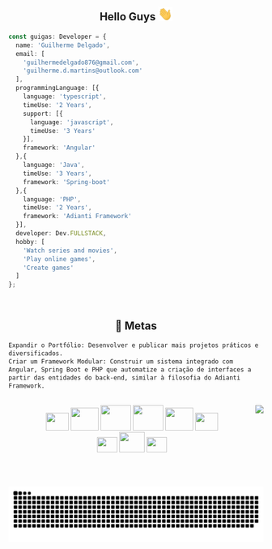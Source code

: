 <div align="center">
  <h2> Hello Guys <img src = "https://raw.githubusercontent.com/ABSphreak/ABSphreak/master/gifs/Hi.gif" width="28px"></h2>
</div>
<div align="left">

```typescript
const guigas: Developer = {
  name: 'Guilherme Delgado',
  email: [
    'guilhermedelgado876@gmail.com',
    'guilherme.d.martins@outlook.com'
  ],
  programmingLanguage: [{
    language: 'typescript',
    timeUse: '2 Years',
    support: [{
      language: 'javascript',
      timeUse: '3 Years'
    }],
    framework: 'Angular'
  },{
    language: 'Java',
    timeUse: '3 Years',
    framework: 'Spring-boot'
  },{
    language: 'PHP',
    timeUse: '2 Years',
    framework: 'Adianti Framework'
  }],
  developer: Dev.FULLSTACK,
  hobby: [
    'Watch series and movies',
    'Play online games',
    'Create games'
  ]
};
```

</div>

<br>

<div align="center">
  <h2>🎯 Metas</h2>
</div>
<div align="left">

    Expandir o Portfólio: Desenvolver e publicar mais projetos práticos e diversificados.
    Criar um Framework Modular: Construir um sistema integrado com Angular, Spring Boot e PHP que automatize a criação de interfaces a partir das entidades do back-end, similar à filosofia do Adianti Framework.

</div>

<br>

<div align="center">
  <img align="right" height="160em" src="https://github-readme-stats.vercel.app/api?username=guigasprog&amp;show_icons=true&amp;theme=radical" />  
  <img height="35" width="45" src="https://cdn.jsdelivr.net/gh/devicons/devicon@latest/icons/php/php-original.svg" />     
  <img height="45" width="55" src="https://cdn.jsdelivr.net/gh/devicons/devicon@latest/icons/java/java-original.svg" />
  <img height="50" width="60" src="https://cdn.jsdelivr.net/gh/devicons/devicon@latest/icons/spring/spring-original.svg" />
  <img height="50" width="60" src="https://cdn.jsdelivr.net/gh/devicons/devicon@latest/icons/angular/angular-original.svg" />
  <img height="45" width="55" src="https://cdn.jsdelivr.net/gh/devicons/devicon@latest/icons/typescript/typescript-original.svg" />
  <img height="35" width="45" src="https://cdn.jsdelivr.net/gh/devicons/devicon@latest/icons/javascript/javascript-original.svg" />
  <div></div>
  <img height="30" width="40" src="https://cdn.jsdelivr.net/gh/devicons/devicon@latest/icons/postgresql/postgresql-original.svg" />
  <img height="40" width="50" src="https://cdn.jsdelivr.net/gh/devicons/devicon@latest/icons/git/git-plain.svg" />
  <img height="30" width="40" src="https://cdn.jsdelivr.net/gh/devicons/devicon@latest/icons/postman/postman-original.svg" />
</div>
<div align="center">
  <img alt="github-snake" src="https://raw.githubusercontent.com/platane/snk/output/github-contribution-grid-snake-dark.svg" />
</div>
